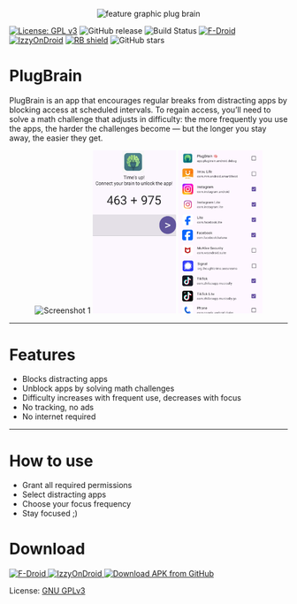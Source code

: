 <p align="center">
  <img src="fastlane/metadata/android/en-US/images/featureGraphic.png" alt="feature graphic plug brain"/>


[![License: GPL v3](https://img.shields.io/badge/License-GPLv3-blue.svg)](https://www.gnu.org/licenses/gpl-3.0)
![GitHub release](https://img.shields.io/github/v/release/msbelaid/PlugBrain)
![Build Status](https://github.com/msbelaid/PlugBrain/actions/workflows/release-build.yml/badge.svg)
[![F-Droid](https://img.shields.io/f-droid/v/app.plugbrain.android?label=Download%20on%20F-Droid&color=green&logo=f-droid)](https://f-droid.org/en/packages/app.plugbrain.android)
[![IzzyOnDroid](https://img.shields.io/badge/IzzyOnDroid-Available-blue?logo=android&logoColor=white)](https://apt.izzysoft.de/fdroid/index/apk/app.plugbrain.android)
[<img src="https://shields.rbtlog.dev/simple/app.plugbrain.android" alt="RB shield">](https://shields.rbtlog.dev/app.plugbrain.android)
![GitHub stars](https://img.shields.io/github/stars/msbelaid/PlugBrain?style=social)

# PlugBrain
PlugBrain is an app that encourages regular breaks from distracting apps by blocking access at scheduled intervals.
To regain access, you’ll need to solve a math challenge that adjusts in difficulty: 
the more frequently you use the apps, 
the harder the challenges become — but the longer you stay away, the easier they get.

<p align="center">
  <img src="fastlane/metadata/android/en-US/images/phoneScreenshots/1.png" alt="Screenshot 1" width="30%" />
  <img src="fastlane/metadata/android/en-US/images/phoneScreenshots/2.png" alt="Screenshot 2" width="30%" />
  <img src="fastlane/metadata/android/en-US/images/phoneScreenshots/3.png" alt="Screenshot 3" width="30%" />
</p>

---

# Features
  - Blocks distracting apps
  - Unblock apps by solving math challenges
  - Difficulty increases with frequent use, decreases with focus
  - No tracking, no ads
  - No internet required

---

# How to use
  - Grant all required permissions
  - Select distracting apps
  - Choose your focus frequency
  - Stay focused ;)

# Download
<a href="https://f-droid.org/packages/app.plugbrain.android/">
    <img src="https://fdroid.gitlab.io/artwork/badge/get-it-on.png" alt="F-Droid" height="100"/>
</a>
<a href="https://apt.izzysoft.de/fdroid/index/apk/app.plugbrain.android">
    <img src="https://gitlab.com/IzzyOnDroid/repo/-/raw/master/assets/IzzyOnDroid.png" alt="IzzyOnDroid" height="100"/>
</a>
<a href="https://github.com/msbelaid/PlugBrain/releases/latest/download/app-release.apk">
    <img src="https://user-images.githubusercontent.com/663460/26973090-f8fdc986-4d14-11e7-995a-e7c5e79ed925.png" alt="Download APK from GitHub" height="100"/>
</a>

License: [GNU GPLv3](https://www.gnu.org/licenses/gpl-3.0.en.html)

